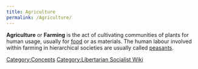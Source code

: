 ```yaml
---
title: Agriculture
permalink: /Agriculture/
---
```


**Agriculture** or **Farming** is the act of cultivating communities of
plants for human usage, usually for [food](food.md "wikilink") or as
materials. The human labour involved within farming in hierarchical
societies are usually called [peasants](peasants.md "wikilink").

[Category:Concepts](Category:Concepts.md "wikilink") [Category:Libertarian
Socialist Wiki](Category:Libertarian_Socialist_Wiki.md "wikilink")